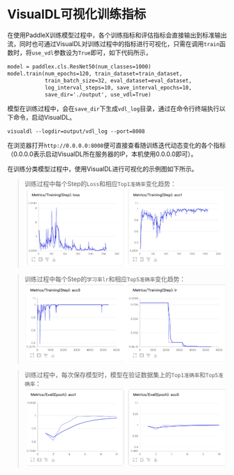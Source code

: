 # VisualDL可视化训练指标
在使用PaddleX训练模型过程中，各个训练指标和评估指标会直接输出到标准输出流，同时也可通过VisualDL对训练过程中的指标进行可视化，只需在调用`train`函数时，将`use_vdl`参数设为`True`即可，如下代码所示，
```
model = paddlex.cls.ResNet50(num_classes=1000)
model.train(num_epochs=120, train_dataset=train_dataset,
            train_batch_size=32, eval_dataset=eval_dataset,
            log_interval_steps=10, save_interval_epochs=10,
            save_dir='./output', use_vdl=True)
```

模型在训练过程中，会在`save_dir`下生成`vdl_log`目录，通过在命令行终端执行以下命令，启动VisualDL。
```
visualdl --logdir=output/vdl_log --port=8008
```
在浏览器打开`http://0.0.0.0:8008`便可直接查看随训练迭代动态变化的各个指标（0.0.0.0表示启动VisualDL所在服务器的IP，本机使用0.0.0.0即可）。

在训练分类模型过程中，使用VisualDL进行可视化的示例图如下所示。

> 训练过程中每个Step的`Loss`和相应`Top1准确率`变化趋势：
![](../images/vdl1.jpg)

> 训练过程中每个Step的`学习率lr`和相应`Top5准确率`变化趋势：
![](../images/vdl2.jpg)

> 训练过程中，每次保存模型时，模型在验证数据集上的`Top1准确率`和`Top5准确率`：
![](../images/vdl3.jpg)
